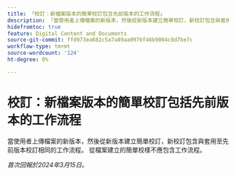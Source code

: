 ```yaml
---
title: 「校訂：新檔案版本的簡單校訂包含先前版本的工作流程」
description: 「當使用者上傳檔案的新版本，然後從新版本建立簡單校訂，新校訂包含與套用至先前版本校訂相同的工作流程。 從檔案建立的簡單校樣不應包含工作流程。」
hidefromtoc: true
feature: Digital Content and Documents
source-git-commit: ffd973ea682c5a7a89aa0976f46b9004c8d7be7c
workflow-type: tm+mt
source-wordcount: '124'
ht-degree: 0%

---
```



# 校訂：新檔案版本的簡單校訂包括先前版本的工作流程

當使用者上傳檔案的新版本，然後從新版本建立簡單校訂，新校訂包含與套用至先前版本校訂相同的工作流程。 從檔案建立的簡單校樣不應包含工作流程。

_首次回報於2024年3月15日。_
